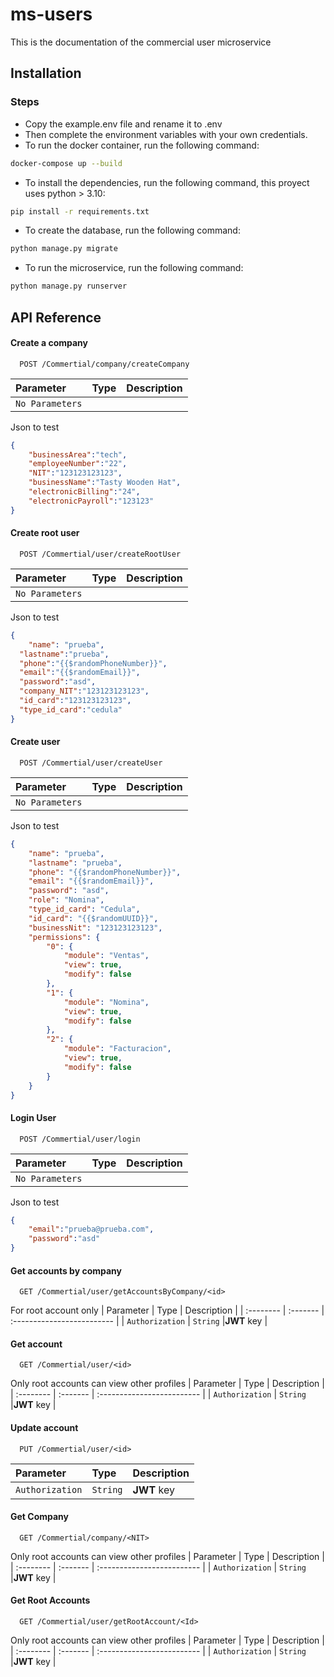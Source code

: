 # ms-users

This is the documentation of the commercial user microservice


## Installation

### Steps
- Copy the example.env file and rename it to .env
- Then complete the environment variables with your own credentials.
- To run the docker container, run the following command:
```bash
docker-compose up --build
```
- To install the dependencies, run the following command, this proyect uses python > 3.10:
```bash
pip install -r requirements.txt
```
- To create the database, run the following command:
```bash
python manage.py migrate
```
- To run the microservice, run the following command:
```bash
python manage.py runserver
```
## API Reference

#### Create a company

```http
  POST /Commertial/company/createCompany
```

| Parameter | Type     | Description                |
| :-------- | :------- | :------------------------- |
| `No Parameters` |  |  |

Json to test

```json
{
    "businessArea":"tech",
    "employeeNumber":"22",
    "NIT":"123123123123",
    "businessName":"Tasty Wooden Hat",
    "electronicBilling":"24",
    "electronicPayroll":"123123"
}
```

#### Create root user
```http
  POST /Commertial/user/createRootUser
```

| Parameter | Type     | Description                |
| :-------- | :------- | :------------------------- |
| `No Parameters` |  |  |

Json to test

```json
{
	"name": "prueba",
  "lastname":"prueba",
  "phone":"{{$randomPhoneNumber}}",
  "email":"{{$randomEmail}}",
  "password":"asd",
  "company_NIT":"123123123123",
  "id_card":"123123123123",
  "type_id_card":"cedula"
}
```

#### Create user
```http
  POST /Commertial/user/createUser
```

| Parameter | Type     | Description                |
| :-------- | :------- | :------------------------- |
| `No Parameters` |  |  |

Json to test

```json
{
    "name": "prueba",
    "lastname": "prueba",
    "phone": "{{$randomPhoneNumber}}",
    "email": "{{$randomEmail}}",
    "password": "asd",
    "role": "Nomina",
    "type_id_card": "Cedula",
    "id_card": "{{$randomUUID}}",
    "businessNit": "123123123123",
    "permissions": {
        "0": {
            "module": "Ventas",
            "view": true,
            "modify": false
        },
        "1": {
            "module": "Nomina",
            "view": true,
            "modify": false
        },
        "2": {
            "module": "Facturacion",
            "view": true,
            "modify": false
        }
    }
}
```



#### Login User
```http
  POST /Commertial/user/login
```

| Parameter | Type     | Description                |
| :-------- | :------- | :------------------------- |
| `No Parameters` |  |  |

Json to test

```json
{
    "email":"prueba@prueba.com",
    "password":"asd"
}
```

#### Get accounts by company 
```http
  GET /Commertial/user/getAccountsByCompany/<id>
```
For root account only
| Parameter | Type     | Description                |
| :-------- | :------- | :------------------------- |
| `Authorization` | `String` |**JWT** key |


#### Get account 
```http
  GET /Commertial/user/<id>
```
Only root accounts can view other profiles
| Parameter | Type     | Description                |
| :-------- | :------- | :------------------------- |
| `Authorization` | `String` |**JWT** key |


#### Update account 
```http
  PUT /Commertial/user/<id>
```

| Parameter | Type     | Description                |
| :-------- | :------- | :------------------------- |
| `Authorization` | `String` |**JWT** key |


#### Get Company 
```http
  GET /Commertial/company/<NIT>
```
Only root accounts can view other profiles
| Parameter | Type     | Description                |
| :-------- | :------- | :------------------------- |
| `Authorization` | `String` |**JWT** key |

#### Get Root Accounts 
```http
  GET /Commertial/user/getRootAccount/<Id>
```
Only root accounts can view other profiles
| Parameter | Type     | Description                |
| :-------- | :------- | :------------------------- |
| `Authorization` | `String` |**JWT** key |


